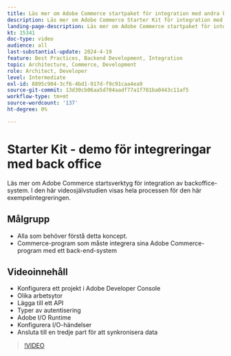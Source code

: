 ```yaml
---
title: Läs mer om Adobe Commerce startpaket för integration med andra kontorsprogram
description: Läs mer om Adobe Commerce Starter Kit för integration med andra kontorsprogram. Den här videodemonstrationen visar hur enkelt det är att ansluta till kontorets bakomliggande integreringar med den här metoden.
landing-page-description: Läs mer om Adobe Commerce startpaket för integration med andra kontorsprogram
kt: 15341
doc-type: video
audience: all
last-substantial-update: 2024-4-19
feature: Best Practices, Backend Development, Integration
topic: Architecture, Commerce, Development
role: Architect, Developer
level: Intermediate
exl-id: 8895c904-3cf6-4bd1-917d-f9c91caa4ea9
source-git-commit: 13d30cb06aa5d704aadf77a1f781ba0443c11af5
workflow-type: tm+mt
source-wordcount: '137'
ht-degree: 0%

---
```


# Starter Kit - demo för integreringar med back office

Läs mer om Adobe Commerce startsverktyg för integration av backoffice-system. I den här videosjälvstudien visas hela processen för den här exempelintegreringen.

## Målgrupp

* Alla som behöver förstå detta koncept.
* Commerce-program som måste integrera sina Adobe Commerce-program med ett back-end-system

## Videoinnehåll

* Konfigurera ett projekt i Adobe Developer Console
* Olika arbetsytor
* Lägga till ett API
* Typer av autentisering
* Adobe I/O Runtime
* Konfigurera I/O-händelser
* Ansluta till en tredje part för att synkronisera data

>[!VIDEO](https://video.tv.adobe.com/v/3428629?learn=on)
